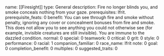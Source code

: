 name: [[Firesight]]
type: General
description: Fire no longer blinds you, and smoke conceals nothing from your gaze.
prerequisites: Ifrit.
prerequisite_feats: 0
benefit: You can see through fire and smoke without penalty, ignoring any cover or concealment bonuses from fire and smoke. This does not allow you to see anything you could not otherwise see (for example, invisible creatures are still invisible). You are immune to the dazzled condition.
normal: 0
special: 0
teamwork: 0
critical: 0
grit: 0
style: 0
performance: 0
racial: 1
companion_familiar: 0
race_name: Ifrit
note: 0
goal: 0
completion_benefit: 0
multiples: 0
suggested_traits: 0

